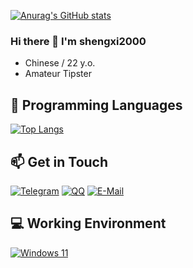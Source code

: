 <!--
**shengxi2000/shengxi2000** is a ✨ _special_ ✨ repository because its `README.md` (this file) appears on your GitHub profile.

Here are some ideas to get you started:

- 🔭 I’m currently working on ...
- 🌱 I’m currently learning ...
- 👯 I’m looking to collaborate on ...
- 🤔 I’m looking for help with ...
- 💬 Ask me about ...
- 📫 How to reach me: ...
- 😄 Pronouns: ...
- ⚡ Fun fact: ...
  -->

[![Anurag's GitHub stats](https://github-readme-stats.vercel.app/api?username=YueHua46&show_icons=true&theme=synthwave)](https://github.com/anuraghazra/github-readme-stats)

### Hi there 👋 I'm shengxi2000

<!-- <img align="right" src="https://github-readme-stats.vercel.app/api/top-langs?username=shengxi2000&hide_border=true&title_color=000&layout=compact"> -->

 - Chinese / 22 y.o.
 - Amateur Tipster

## 🌱 Programming Languages
[![Top Langs](https://github-readme-stats.vercel.app/api/top-langs/?username=YueHua46&show_icons=true&theme=synthwave)](https://github.com/anuraghazra/github-readme-stats)

## 📫 Get in Touch

[![Telegram](https://img.shields.io/badge/shengxi2000-3db6f1?style=flat-square&logo=Telegram&logoColor=2ca5e0)](https://t.me/shengxi2000)
[![QQ](https://img.shields.io/badge/2766274062-4ab7f5?style=flat-square&logo=tencentqq)](http://wpa.qq.com/msgrd?v=3&uin=2962952929&site=qq&menu=yes)
[![E-Mail](https://img.shields.io/badge/-shengxi_2000@outlook.com-168de2?style=flat-square&logo=gmail&logoColor=white&labelColor=168de2)](mailto:shengxi_2000@outlook.com)

## 💻 Working Environment

[![Windows 11](https://img.shields.io/badge/Windows%2011-00adef?style=flat-square&logo=windows&logoColor=ffffff)](https://learn.microsoft.com/en-us/windows/whats-new/windows-11-overview)
